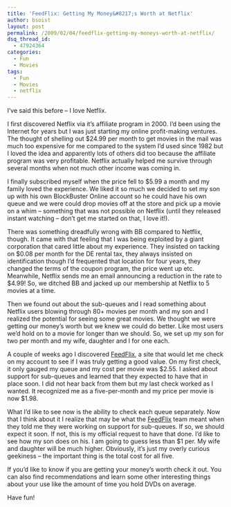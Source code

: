```yaml
---
title: 'FeedFlix: Getting My Money&#8217;s Worth at Netflix'
author: bsoist
layout: post
permalink: /2009/02/04/feedflix-getting-my-moneys-worth-at-netflix/
dsq_thread_id:
  - 47924364
categories:
  - Fun
  - Movies
tags:
  - Fun
  - Movies
  - netflix
---
```

I&#8217;ve said this before &#8211; I love Netflix. 

I first discovered Netflix via it&#8217;s affiliate program in 2000. I&#8217;d been using the Internet for years but I was just starting my online profit-making ventures. The thought of shelling out $24.99 per month to get movies in the mail was much too expensive for me compared to the system I&#8217;d used since 1982 but I loved the idea and apparently lots of others did too because the affiliate program was very profitable. Netflix actually helped me survive through several months when not much other income was coming in. 

I finally subscribed myself when the price fell to $5.99 a month and my family loved the experience. We liked it so much we decided to set my son up with his own BlockBuster Online account so he could have his own queue and we were could drop movies off at the store and pick up a movie on a whim &#8211; something that was not possible on Netflix (until they released instant watching &#8211; don&#8217;t get me started on that, I love it!). 

There was something dreadfully wrong with BB compared to Netflix, though. It came with that feeling that I was being exploited by a giant corporation that cared little about my experience. They insisted on tacking on $0.08 per month for the DE rental tax, they always insisted on identification though I&#8217;d frequented that location for four years, they changed the terms of the coupon program, the price went up etc. Meanwhile, Netflix sends me an email announcing a reduction in the rate to $4.99! So, we ditched BB and jacked up our membership at Netflix to 5 movies at a time. 

Then we found out about the sub-queues and I read something about Netflix users blowing through 80+ movies per month and my son and I realized the potential for seeing some great movies. We thought we were getting our money&#8217;s worth but we knew we could do better. Like most users we&#8217;d hold on to a movie for longer than we should. So, we set up my son for two per month and my wife, daughter and I for one each. 

A couple of weeks ago I discovered [FeedFlix][1], a site that would let me check on my account to see if I was truly getting a good value. On my first check, it only gauged my queue and my cost per movie was $2.55. I asked about support for sub-queues and learned that they expected to have that in place soon. I did not hear back from them but my last check worked as I wanted. It recognized me as a five-per-month and my price per movie is now $1.98. 

What I&#8217;d like to see now is the ability to check each queue separately. Now that I think about it I realize that may be what the [FeedFlix][1] team meant when they told me they were working on support for sub-queues. If so, we should expect it soon. If not, this is my official request to have that done. I&#8217;d like to see how my son does on his. I am going to guess less than $1 per. My wife and daughter will be much higher. Obviously, it&#8217;s just my overly curious geekiness &#8211; the important thing is the total cost for all five. 

If you&#8217;d like to know if you are getting your money&#8217;s worth check it out. You can also find recommendations and learn some other interesting things about your use like the amount of time you hold DVDs on average. 

Have fun!

 [1]: http://www.feedflix.com/